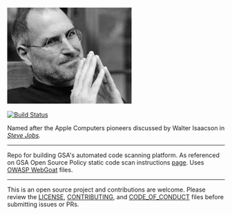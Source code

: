 ![Steve Jobs](https://github.com/GSA/steve/blob/master/steve.png "Steve Jobs")

[![Build Status](https://circleci.com/gh/GSA/steve.svg?style=shield)](https://circleci.com/gh/GSA/steve)

Named after the Apple Computers pioneers discussed by Walter Isaacson in *[Steve Jobs](https://www.amazon.com/Steve-Jobs-Walter-Isaacson/dp/1451648537).*

---

Repo for building GSA's automated code scanning platform.  As referenced on GSA Open Source Policy static code scan instructions [page](https://github.com/GSA/open-source-policy/blob/master/static_code_scan.md).  Uses [OWASP WebGoat](https://www.owasp.org/index.php/Category:OWASP_WebGoat_Project) files.

---

This is an open source project and contributions are welcome.  Please review the [LICENSE](https://github.com/GSA/steve/blob/master/LICENSE.md), [CONTRIBUTING](https://github.com/GSA/steve/blob/master/CONTRIBUTING.md), and [CODE_OF_CONDUCT](https://github.com/GSA/steve/blob/master/CODE_OF_CONDUCT.md) files before submitting issues or PRs.
